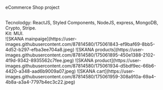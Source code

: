 eCommerce Shop project<br>

<br>
Tecnolodgy: ReactJS, Styled Components, NodeJS, express, MongoDB, Crypto, Stripe.<br>
Kit: MUI. <br>
![SKANA mainpaige](https://user-images.githubusercontent.com/87814580/175061843-ef9baf69-8bb5-4d52-b297-efba3ee704a8.jpeg)
![SKANA products](https://user-images.githubusercontent.com/87814580/175061895-450e1388-2102-4f9d-9342-8935562c7fee.jpeg)
![SKANA product](https://user-images.githubusercontent.com/87814580/175061934-d5bdf9ec-66b6-4420-a348-aad6b9009a07.jpeg)
![SKANA cart](https://user-images.githubusercontent.com/87814580/175061959-308a910a-69a4-4b8a-a3a4-7797b4ec3c22.jpeg)
